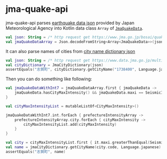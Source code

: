 # jma-quake-api

jma-quake-api parses [earthquake data json](https://www.jma.go.jp/bosai/quake/data/list.json) provided by Japan Meteorological Agency into Kotlin data class `Array` of [`JmaQuakeData`](https://github.com/nehemiaharchives/jma-quake-api/blob/master/src/main/kotlin/JmaQuakeData.kt).

```kotlin
val json: String = /* http request get https://www.jma.go.jp/bosai/quake/data/list.json */
val jmaQuakeDataArray = Json.decodeFromString<Array<JmaQuakeData>>(json)
```

It can also parse names of cities from [city name dictionary json](https://www.data.jma.go.jp/multi/data/dictionary/city.json)
```kotlin
val json: String = /* http request get https://www.data.jma.go.jp/multi/data/dictionary/city.json */
val cityDictionary = JmaCityDictionary(json)
assertEquals("志賀町", cityDictionary.getCityName("1738400", Language.japanese))
```

Then you can do something like following:
```kotlin
val jmaQuakeDataWithInt7 = jmaQuakeDataArray.first { jmaQuakeData ->
    jmaQuakeData.hasCityMaxIntensity() && jmaQuakeData.maxi == SeismicIntensity.SEVEN
}

val cityMaxIntensityList = mutableListOf<CityMaxIntensity>()

jmaQuakeDataWithInt7.int.forEach { prefectureIntensityArray ->
    prefectureIntensityArray.city.forEach { cityMaxIntensity ->
        cityMaxIntensityList.add(cityMaxIntensity)
    }
}

val city = cityMaxIntensityList.first { it.maxi.greaterThanEqual(SeismicIntensity.SEVEN) }
val name = jmaCityDictionary.getCityName(city.code, Language.japanese)
assertEquals("志賀町", name)
```
